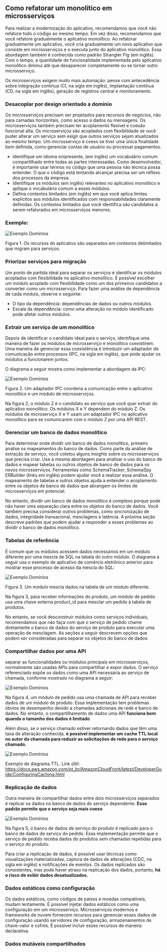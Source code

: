 ## Como refatorar um monolítico em microsserviços

Para realizar a modernização do aplicativo, recomendamos que você não refatore todo o código ao mesmo tempo. 
Em vez disso, recomendamos que você refatore gradualmente o aplicativo monolítico. Ao refatorar gradualmente um aplicativo, 
você cria gradualmente um novo aplicativo que consiste em microsserviços e o executa junto do aplicativo monolítico. 
Essa abordagem também é conhecida como padrão Strangler Fig (em inglês). 
Com o tempo, a quantidade de funcionalidade implementada pelo aplicativo monolítico diminui até que desaparecer completamente ou se tornar outro microsserviço.


Os microserviços exigem muito mais automação: pense com antecedência sobre integração contínua (CI, na sigla em inglês), implantação contínua (CD, na sigla em inglês), 
geração de registros central e monitoramento.

### Desacoplar por design orientado a domínio

Os microsserviços precisam ser projetados para recursos de negócios, não para camadas horizontais, como acesso a dados ou mensagens. Os microsserviços também precisam ter acoplamento flexível e coesão funcional alta. 
Os microserviços são acoplados com flexibilidade se você puder alterar um serviço sem exigir que outros serviços sejam atualizados ao mesmo tempo. 
Um microsserviço é coeso se tiver uma única finalidade bem definida, como gerenciar contas de usuário ou processar pagamentos.

* Identifique um idioma onipresente, (em inglês) um vocabulário comum compartilhado entre todas as partes interessadas. Como desenvolvedor, é importante usar termos no código que uma pessoa não técnica possa entender. 
O que o código está tentando alcançar precisa ser um reflexo dos processos da empresa.
* Identifique os módulos (em inglês) relevantes no aplicativo monolítico e aplique o vocabulário comum a esses módulos.
* Defina contextos limitados (em inglês) em que você aplica limites explícitos aos módulos identificados com responsabilidades claramente definidas. 
Os contextos limitados que você identifica são candidatos a serem refatorados em microsserviços menores.

### Exemplo:

![Exemplo Domínios](./dominios.png)

Figura 1. Os recursos do aplicativo são separados em contextos delimitados que migram para serviços.

### Priorizar serviços para migração

Um ponto de partida ideal para separar os serviços é identificar os módulos acoplados com flexibilidade no aplicativo monolítico. 
É possível escolher um módulo acoplado com flexibilidade como um dos primeiros candidatos a converter como um microsserviço. 
Para fazer uma análise de dependência de cada módulo, observe o seguinte:

* O tipo da dependência: dependências de dados ou outros módulos.
* Escala da dependência: como uma alteração no módulo identificado pode afetar outros módulos.

### Extrair um serviço de um monolítico

Depois de identificar o candidato ideal para o serviço, identifique uma maneira de fazer os módulos de microsserviço e monolítico coexistirem. 
Uma maneira de gerenciar essa coexistência é introduzir um adaptador de comunicação entre processos (IPC, na sigla em inglês), que pode ajudar os módulos a funcionarem juntos.

O diagrama a seguir mostra como implementar a abordagem da IPC:

![Exemplo Domínios](./diagrama1.png)

Figura 2. Um adaptador IPC coordena a comunicação entre o aplicativo monolítico e um módulo de microsserviços.

Na figura 2, o módulo Z é o candidato ao serviço que você quer extrair do aplicativo monolítico. 
Os módulos X e Y dependem do módulo Z. 
Os módulos de microserviço X e Y usam um adaptador IPC no aplicativo monolítico para se comunicarem com o módulo Z por uma API REST.

### Gerenciar um banco de dados monolítico


Para determinar onde dividir um banco de dados monolítico, primeiro analise os mapeamentos do banco de dados. Como parte da análise de extração de serviço, você coletou alguns insights sobre os microsserviços que precisa criar. Use a mesma abordagem para analisar o uso do banco de dados e mapear tabelas ou outros objetos de banco de dados para os novos microsserviços. Ferramentas como SchemaTracker, SchemaSpy ERBuilder (links em inglês) podem ajudar você a realizar essa análise. O mapeamento de tabelas e outros objetos ajuda a entender o acoplamento entre os objetos de banco de dados que abrangem os limites de microsserviços em potencial.

No entanto, dividir um banco de dados monolítico é complexo porque pode não haver uma separação clara entre os objetos do banco de dados. Você também precisa considerar outros problemas, como sincronização de dados, integridade transacional, mesclagens e latência. A próxima seção descreve padrões que podem ajudar a responder a esses problemas ao dividir o banco de dados monolítico.


### Tabelas de referência

É comum que os módulos acessem dados necessários em um módulo diferente por uma mescla de SQL na tabela do outro módulo. O diagrama a seguir usa o exemplo de aplicativo de comércio eletrônico anterior para mostrar esse processo de acesso da mescla do SQL:

![Exemplo Domínios](./diagrama2.png)

Figura 3. Um módulo mescla dados na tabela de um módulo diferente.

Na figura 3, para receber informações do produto, um módulo de pedido usa uma chave externa product_id para mesclar um pedido à tabela de produtos.

No entanto, se você desconstruir módulos como serviços individuais, recomendamos que não faça com que o serviço de pedido chame diretamente o banco de dados do serviço de produto para executar uma operação de mesclagem. As seções a seguir descrevem opções que podem ser consideradas para separar os objetos do banco de dados.

### Compartilhar dados por uma API

separar as funcionalidades ou módulos principais em microsserviços, normalmente são usadas APIs para compartilhar e expor dados. O serviço referenciado expõe os dados como uma API necessária ao serviço de chamada, 
conforme mostrado no diagrama a seguir:


![Exemplo Domínios](./diagrama3.png)

Na figura 4, um módulo de pedido usa uma chamada de API para receber dados de um módulo de produto. 
Essa implementação tem problemas óbvios de desempenho devido a chamadas adicionais de rede e banco de dados. 
No entanto, o compartilhamento de dados uma API **funciona bem quando o tamanho dos dados é limitado**

Além disso, se o serviço chamado estiver retornando dados que têm uma taxa de alteração conhecida, 
**é possível implementar um cache TTL local no autor da chamada para reduzir as solicitações de rede para o serviço chamado.**

![Exemplo Domínios](./diagrama4.png)

Exemplo de diagrama TTL. Link últil: https://docs.aws.amazon.com/pt_br/AmazonCloudFront/latest/DeveloperGuide/ConfiguringCaching.html

### Replicação de dados

Outra maneira de compartilhar dados entre dois microsserviços separados é replicar os dados no banco de dados do serviço dependente.
**Esse padrão permite que o serviço seja mais coeso**

![Exemplo Domínios](./diagrama5.png)


Na figura 5, o banco de dados de serviço do produto é replicado para o banco de dados de serviço do pedido. 
Essa implementação permite que o serviço de pedido receba dados do produtos sem chamadas repetidas para o serviço do produto.

Para criar a replicação de dados, é possível usar técnicas como visualizações materializadas, captura de dados de alterações (CDC, na sigla em inglês) e notificações de eventos. Os dados replicados são consistentes, mas pode haver atraso na replicação dos dados, portanto, 
**há o risco de exibir dados desatualizados.**

### Dados estáticos como configuração

Os dados estáticos, como códigos de países e moedas compatíveis, mudam lentamente. É possível injetar dados estáticos como uma configuração em um microsserviço. 
Microsserviços modernos e frameworks de nuvem fornecem recursos para gerenciar esses dados de configuração usando servidores de configuração, armazenamentos de chave-valor e cofres. 
É possível incluir esses recursos de maneira declarativa.

### Dados mutáveis compartilhados
